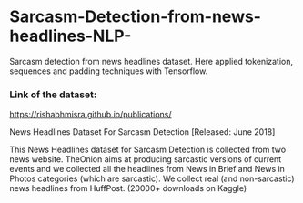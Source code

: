 # Sarcasm-Detection-from-news-headlines-NLP-
Sarcasm detection from news headlines dataset. Here applied tokenization, sequences and padding techniques with Tensorflow.

### Link of the dataset:
https://rishabhmisra.github.io/publications/

News Headlines Dataset For Sarcasm Detection [Released: June 2018]

This News Headlines dataset for Sarcasm Detection is collected from two news website. TheOnion aims at producing sarcastic versions of 
current events and we collected all the headlines from News in Brief and News in Photos categories (which are sarcastic). We collect 
real (and non-sarcastic) news headlines from HuffPost. (20000+ downloads on Kaggle)
